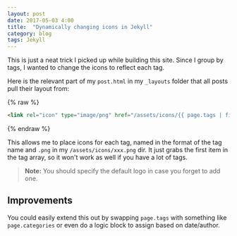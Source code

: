 ```yaml
---
layout: post
date: 2017-05-03 4:00
title:  "Dynamically changing icons in Jekyll"
category: blog
tags: Jekyll
---
```

This is just a neat trick I picked up while building this site. Since I group by tags, I wanted to change the icons to reflect each tag. 

Here is the relevant part of my `post.html` in my `_layouts` folder that all posts pull their layout from:

{% raw  %}
```html
<link rel="icon" type="image/png" href="/assets/icons/{{ page.tags | first | downcase | strip | default: 'linux' }}.png">
```
{% endraw %}

This allows me to place icons for each tag, named in the format of the tag name and `.png` in my `/assets/icons/xxx.png` dir. It just grabs the first item in the tag array, so it won't work as well if you have a lot of tags. 

>**Note:** You should specify the default logo in case you forget to add one.

Improvements
----
You could easily extend this out by swapping `page.tags` with something like `page.categories` or even do a logic block to assign based on date/author.